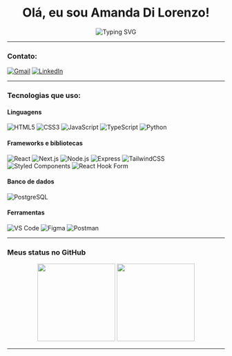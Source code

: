 <h1 align="center">Olá, eu sou Amanda Di Lorenzo! </h1>

<p align="center">
  <img src="https://readme-typing-svg.herokuapp.com?font=Fira+Code&duration=2500&pause=1000&center=true&vCenter=true&width=435&lines=Desenvolvedora+Fullstack;Apaixonada+por+c%C3%B3digo+limpo;Sempre+em+busca+de+novos+desafios" alt="Typing SVG" />
</p>

---

### Contato:

[![Gmail](https://img.shields.io/badge/-mandilorenzo@gmail.com-EA4335?style=flat-square&logo=gmail&logoColor=white)](mailto:mandilorenzo@gmail.com)
[![LinkedIn](https://img.shields.io/badge/-LinkedIn-0077B5?style=flat-square&logo=linkedin&logoColor=white)](https://www.linkedin.com/in/mandilorenzo/)

---

### Tecnologias que uso:

#### Linguagens
![HTML5](https://img.shields.io/badge/-HTML5-E34F26?style=flat&logo=html5&logoColor=white)
![CSS3](https://img.shields.io/badge/-CSS3-1572B6?style=flat&logo=css3)
![JavaScript](https://img.shields.io/badge/-JavaScript-F7DF1E?style=flat&logo=javascript&logoColor=black)
![TypeScript](https://img.shields.io/badge/-TypeScript-3178C6?style=flat&logo=typescript&logoColor=white)
![Python](https://img.shields.io/badge/-Python-3776AB?style=flat&logo=python&logoColor=white)

#### Frameworks e bibliotecas
![React](https://img.shields.io/badge/-React-61DAFB?style=flat&logo=react&logoColor=black)
![Next.js](https://img.shields.io/badge/-Next.js-000?style=flat&logo=nextdotjs)
![Node.js](https://img.shields.io/badge/-Node.js-339933?style=flat&logo=node.js&logoColor=white)
![Express](https://img.shields.io/badge/-Express-000?style=flat&logo=express&logoColor=white)
![TailwindCSS](https://img.shields.io/badge/-Tailwind_CSS-06B6D4?style=flat&logo=tailwind-css)
![Styled Components](https://img.shields.io/badge/-styled--components-db7093?style=flat&logo=styled-components&logoColor=white)
![React Hook Form](https://img.shields.io/badge/-React_Hook_Form-ec5990?style=flat&logo=reacthookform)

#### Banco de dados
![PostgreSQL](https://img.shields.io/badge/-PostgreSQL-336791?style=flat&logo=postgresql&logoColor=white)

#### Ferramentas
![VS Code](https://img.shields.io/badge/-VS%20Code-007ACC?style=flat&logo=visual-studio-code)
![Figma](https://img.shields.io/badge/-Figma-F24E1E?style=flat&logo=figma&logoColor=white)
![Postman](https://img.shields.io/badge/-Postman-FF6C37?style=flat&logo=postman)

---

### Meus status no GitHub

<p align="center">
  <img height="180em" src="https://github-readme-stats.vercel.app/api?username=mandiilorenzo&show_icons=true&theme=tokyonight" />
  <img height="180em" src="https://github-readme-stats.vercel.app/api/top-langs/?username=mandiilorenzo&layout=compact&theme=tokyonight" />
</p>


---

